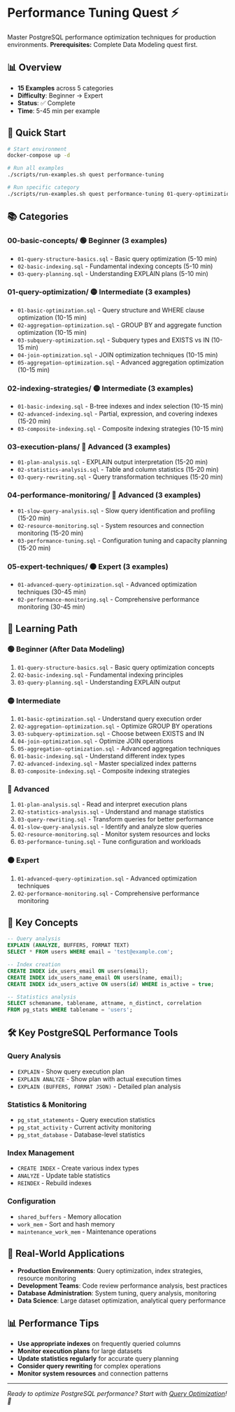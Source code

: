 # Performance Tuning Quest ⚡

Master PostgreSQL performance optimization techniques for production environments. **Prerequisites:** Complete Data Modeling quest first.

## 📊 Overview

- **15 Examples** across 5 categories
- **Difficulty**: Beginner → Expert
- **Status**: ✅ Complete
- **Time**: 5-45 min per example

## 🚀 Quick Start

```bash
# Start environment
docker-compose up -d

# Run all examples
./scripts/run-examples.sh quest performance-tuning

# Run specific category
./scripts/run-examples.sh quest performance-tuning 01-query-optimization
```

## 📚 Categories

### **00-basic-concepts/** 🟢 **Beginner** (3 examples)
- `01-query-structure-basics.sql` - Basic query optimization (5-10 min)
- `02-basic-indexing.sql` - Fundamental indexing concepts (5-10 min)
- `03-query-planning.sql` - Understanding EXPLAIN plans (5-10 min)

### **01-query-optimization/** 🟡 **Intermediate** (3 examples)
- `01-basic-optimization.sql` - Query structure and WHERE clause optimization (10-15 min)
- `02-aggregation-optimization.sql` - GROUP BY and aggregate function optimization (10-15 min)
- `03-subquery-optimization.sql` - Subquery types and EXISTS vs IN (10-15 min)
- `04-join-optimization.sql` - JOIN optimization techniques (10-15 min)
- `05-aggregation-optimization.sql` - Advanced aggregation optimization (10-15 min)

### **02-indexing-strategies/** 🟡 **Intermediate** (3 examples)
- `01-basic-indexing.sql` - B-tree indexes and index selection (10-15 min)
- `02-advanced-indexing.sql` - Partial, expression, and covering indexes (15-20 min)
- `03-composite-indexing.sql` - Composite indexing strategies (10-15 min)

### **03-execution-plans/** 🔴 **Advanced** (3 examples)
- `01-plan-analysis.sql` - EXPLAIN output interpretation (15-20 min)
- `02-statistics-analysis.sql` - Table and column statistics (15-20 min)
- `03-query-rewriting.sql` - Query transformation techniques (15-20 min)

### **04-performance-monitoring/** 🔴 **Advanced** (3 examples)
- `01-slow-query-analysis.sql` - Slow query identification and profiling (15-20 min)
- `02-resource-monitoring.sql` - System resources and connection monitoring (15-20 min)
- `03-performance-tuning.sql` - Configuration tuning and capacity planning (15-20 min)

### **05-expert-techniques/** ⚫ **Expert** (3 examples)
- `01-advanced-query-optimization.sql` - Advanced optimization techniques (30-45 min)
- `02-performance-monitoring.sql` - Comprehensive performance monitoring (30-45 min)

## 🎯 Learning Path

### **🟢 Beginner (After Data Modeling)**
1. `01-query-structure-basics.sql` - Basic query optimization concepts
2. `02-basic-indexing.sql` - Fundamental indexing principles
3. `03-query-planning.sql` - Understanding EXPLAIN output

### **🟡 Intermediate**
1. `01-basic-optimization.sql` - Understand query execution order
2. `02-aggregation-optimization.sql` - Optimize GROUP BY operations
3. `03-subquery-optimization.sql` - Choose between EXISTS and IN
4. `04-join-optimization.sql` - Optimize JOIN operations
5. `05-aggregation-optimization.sql` - Advanced aggregation techniques
6. `01-basic-indexing.sql` - Understand different index types
7. `02-advanced-indexing.sql` - Master specialized index patterns
8. `03-composite-indexing.sql` - Composite indexing strategies

### **🔴 Advanced**
1. `01-plan-analysis.sql` - Read and interpret execution plans
2. `02-statistics-analysis.sql` - Understand and manage statistics
3. `03-query-rewriting.sql` - Transform queries for better performance
4. `01-slow-query-analysis.sql` - Identify and analyze slow queries
5. `02-resource-monitoring.sql` - Monitor system resources and locks
6. `03-performance-tuning.sql` - Tune configuration and workloads

### **⚫ Expert**
1. `01-advanced-query-optimization.sql` - Advanced optimization techniques
2. `02-performance-monitoring.sql` - Comprehensive performance monitoring

## 🔧 Key Concepts

```sql
-- Query analysis
EXPLAIN (ANALYZE, BUFFERS, FORMAT TEXT) 
SELECT * FROM users WHERE email = 'test@example.com';

-- Index creation
CREATE INDEX idx_users_email ON users(email);
CREATE INDEX idx_users_name_email ON users(name, email);
CREATE INDEX idx_users_active ON users(id) WHERE is_active = true;

-- Statistics analysis
SELECT schemaname, tablename, attname, n_distinct, correlation 
FROM pg_stats WHERE tablename = 'users';
```

## 🛠️ Key PostgreSQL Performance Tools

### **Query Analysis**
- `EXPLAIN` - Show query execution plan
- `EXPLAIN ANALYZE` - Show plan with actual execution times
- `EXPLAIN (BUFFERS, FORMAT JSON)` - Detailed plan analysis

### **Statistics & Monitoring**
- `pg_stat_statements` - Query execution statistics
- `pg_stat_activity` - Current activity monitoring
- `pg_stat_database` - Database-level statistics

### **Index Management**
- `CREATE INDEX` - Create various index types
- `ANALYZE` - Update table statistics
- `REINDEX` - Rebuild indexes

### **Configuration**
- `shared_buffers` - Memory allocation
- `work_mem` - Sort and hash memory
- `maintenance_work_mem` - Maintenance operations

## 🏢 Real-World Applications

- **Production Environments**: Query optimization, index strategies, resource monitoring
- **Development Teams**: Code review performance analysis, best practices
- **Database Administration**: System tuning, query analysis, monitoring
- **Data Science**: Large dataset optimization, analytical query performance

## 📊 Performance Tips

- **Use appropriate indexes** on frequently queried columns
- **Monitor execution plans** for large datasets
- **Update statistics regularly** for accurate query planning
- **Consider query rewriting** for complex operations
- **Monitor system resources** and connection patterns

---

*Ready to optimize PostgreSQL performance? Start with [Query Optimization](./01-query-optimization/)! 🚀* 